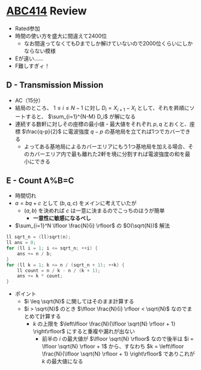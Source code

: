 # [ABC414](https://atcoder.jp/contests/abc414) Review
- Rated参加
- 時間の使い方を盛大に間違えて2400位
  - なお間違ってなくてもDまでしか解けていないので2000位くらいにしかならない模様
- Eが遠い……
- F難しすぎィ！


## D - Transmission Mission
- AC（15分）
- 結局のところ、 $1 \leq i \leq N-1$ に対し $D_i = X_{i+1} - X_i$ として、それを昇順にソートすると、 $\sum_{i=1}^{N-M} D_i$ が解になる
- 連続する数軒に対しその座標の最小値・最大値をそれぞれ $p,q$ とおくと、座標 $\frac{q-p}{2}$ に電波強度 $q-p$ の基地局を立てれば1つでカバーできる
  - よってある基地局によるカバーエリアにもう1つ基地局を加える場合、そのカバーエリア内で最も離れた2軒を境に分割すれば電波強度の和を最小にできる


## E - Count A%B=C
- 時間切れ
- $a = bq + c$ として $(b, q, c)$ をメインに考えていたが
  - $(a, b)$ を決めれば $c$ は一意に決まるのでこっちのほうが簡単
    - **一意性に敏感になるべし**
- $\sum_{i=1}^N \lfloor \frac{N}{i} \rfloor$ の $O(\sqrt{N})$ 解法

```cpp
ll sqrt_n = (ll)sqrt(n);
ll ans = 0;
for (ll i = 1; i <= sqrt_n; ++i) {
    ans += n / b;
}
for (ll k = 1; k <= n / (sqrt_n + 1); ++k) {
    ll count = n / k - n / (k + 1);
    ans += k * count;
}
```

- ポイント
  - $i \leq \sqrt{N}$ に関してはそのまま計算する
  - $i > \sqrt{N}$ のとき $\lfloor \frac{N}{i} \rfloor < \sqrt{N}$ なのでまとめて計算する
    - $k$ の上限を $\left\lfloor \frac{N}{\lfloor \sqrt{N} \rfloor + 1} \right\rfloor$ にすると重複や漏れが出ない
      - 前半の $i$ の最大値が $\lfloor \sqrt{N} \rfloor$ なので後半は $i = \lfloor \sqrt{N} \rfloor + 1$ から、すなわち $k = \left\lfloor \frac{N}{\lfloor \sqrt{N} \rfloor + 1} \right\rfloor$ でありこれが $k$ の最大値になる